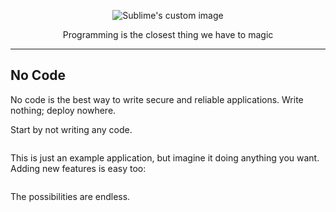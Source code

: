 <p align="center">
    <img src="https://user-images.githubusercontent.com/76237634/212523038-5e5ceb18-7577-40ee-9592-c74a1459e670.gif" alt="Sublime's custom image"/>
</p>
<p align="center">
    Programming is the closest thing we have to magic
</p>

---

## No Code

No code is the best way to write secure and reliable applications. Write nothing; deploy nowhere.

Start by not writing any code.

```
```

This is just an example application, but imagine it doing anything you want. Adding new features is easy too:

```
```

The possibilities are endless.
